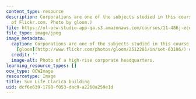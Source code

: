 ```yaml
---
content_type: resource
description: Corporations are one of the subjects studied in this course. (Image courtesy
  of Flickr.com. Photo by gloom.)
file: https://ol-ocw-studio-app-qa.s3.amazonaws.com/courses/11-486j-economic-institutions-and-growth-policy-analysis-fall-2005/dcf6e6391798f053dac9a2260a259e1d_11-486jf05.jpg
file_type: image/jpeg
image_metadata:
  caption: Corporations are one of the subjects studied in this course. (Photo by
    [gloom](http://www.flickr.com/photos/gloom/2512281/in/set-63106/) on Flickr.)
  credit: ''
  image-alt: Photo of a high-rise corporate headquarters.
learning_resource_types: []
ocw_type: OCWImage
resourcetype: Image
title: Sun Life Clarica building
uid: dcf6e639-1798-f053-dac9-a2260a259e1d
---
```

